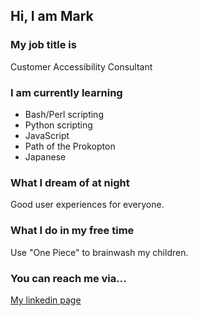 Hi, I am Mark
-------------

### My job title is
Customer Accessibility Consultant

### I am currently learning
- Bash/Perl scripting
- Python scripting
- JavaScript
- Path of the Prokopton
- Japanese

### What I dream of at night
Good user experiences for everyone.

### What I do in my free time
Use "One Piece" to brainwash my children.

### You can reach me via...
[My linkedin page](https://www.linkedin.com/in/mrmarkrossiter/)
